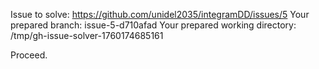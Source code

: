 Issue to solve: https://github.com/unidel2035/integramDD/issues/5
Your prepared branch: issue-5-d710afad
Your prepared working directory: /tmp/gh-issue-solver-1760174685161

Proceed.